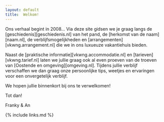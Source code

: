 ```yaml
---
layout: default
title:  Welkom!
---
```



Ons verhaal begint in 2008... Via deze site gidsen we je graag langs de [geschiedenis][geschiedenis.nl] van het pand, de [herkomst van de naam][naam.nl], de verblijfsmogelijkheden en [arrangementen][vkwng.arrangement.nl] die we in ons luxueuze vakantiehuis bieden.

Naast de [praktische informatie][vkwng.accommodatie.nl] en [tarieven][vkwng.tarief.nl] laten we jullie graag ook al even proeven van de troeven van [Oostende en omgeving][omgeving.nl].
Tijdens jullie verblijf verschaffen we dan graag onze persoonlijke tips, weetjes en ervaringen voor een onvergetelijk verblijf.


We hopen jullie binnenkort bij ons te verwelkomen!

Tot dan!

Franky & An

{% include links.md %}
